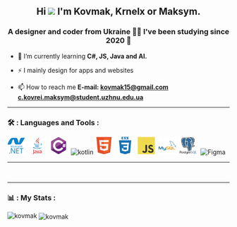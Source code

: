 <h2 align="center">
  Hi 
  <img src="https://media.giphy.com/media/hvRJCLFzcasrR4ia7z/giphy.gif" width="30px"/>
  I'm Kovmak, Krnelx or Maksym.
</h2>
<h3 align="center">A designer and coder from Ukraine 👨‍💻 I've been studying since 2020 🚀 </h3>

- 🌱 I’m currently learning **C#, JS, Java and AI.**

- ⚡ I mainly design for apps and websites

- 📫 How to reach me **E-mail: [kovmak15@gmail.com](mailto:kovmak15@gmail.com) [c.kovrei.maksym@student.uzhnu.edu.ua](mailto:c.kovrei.maksym@student.uzhnu.edu.ua)**

---

<h3 align="left">🛠️ : Languages and Tools :</h3>
<div>
  <img src="https://github.com/devicons/devicon/blob/master/icons/dot-net/dot-net-plain-wordmark.svg" title=".NET" alt=".NET" width="40" height="40"/>&nbsp;
  <img src="https://github.com/devicons/devicon/blob/master/icons/java/java-original-wordmark.svg" title="Java" alt="Java" width="40" height="40"/>&nbsp;
  <img src="https://raw.githubusercontent.com/devicons/devicon/master/icons/csharp/csharp-original.svg" title="C#" alt="csharp" width="40" height="40"/>&nbsp;
  <img src="https://www.vectorlogo.zone/logos/kotlinlang/kotlinlang-icon.svg" title="Kotlin" alt="kotlin" width="40" height="40"/>
  <img src="https://github.com/devicons/devicon/blob/master/icons/html5/html5-original.svg" title="HTML5" alt="HTML" width="40" height="40"/>&nbsp;
  <img src="https://github.com/devicons/devicon/blob/master/icons/css3/css3-plain-wordmark.svg"  title="CSS3" alt="CSS" width="40" height="40"/>&nbsp;
  <img src="https://github.com/devicons/devicon/blob/master/icons/javascript/javascript-original.svg" title="JavaScript" alt="JavaScript" width="40" height="40"/>&nbsp;
  <img src="https://github.com/devicons/devicon/blob/master/icons/mysql/mysql-original-wordmark.svg" title="MySQL"  alt="MySQL" width="40" height="40"/>&nbsp;
  <img src="https://raw.githubusercontent.com/devicons/devicon/master/icons/postgresql/postgresql-original-wordmark.svg" title="Postgresql" alt="postgresql" width="40" height="40"/>&nbsp;
  <img src="https://profilinator.rishav.dev/skills-assets/figma-icon.svg" title="Figma" alt="Figma" width="40" height="40" />
</div>

---

<div id="header" align="center">
  <img src="https://komarev.com/ghpvc/?username=kovmak&style=for-the-badge&color=orange" alt=""/>
</div>

---

### 📊 : My Stats :

<p><img align="left" src="http://github-readme-streak-stats.herokuapp.com?user=kovmak&theme=dark&title_color=ffffff&text_color=ffffff&bg_color=404040&locale=en&layout=compact" alt="kovmak" /></p>

<p>&nbsp;<img align="center" src="https://github-readme-stats.vercel.app/api?username=kovmak&show_icons=true&title_color=ffffff&text_color=ffffff&bg_color=404040&hide_border=true&locale=en" alt="kovmak" /></p>
